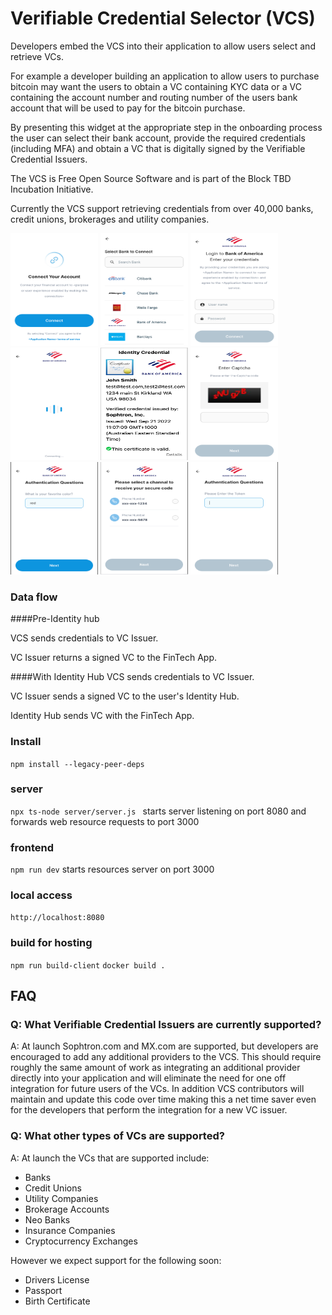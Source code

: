 # Verifiable Credential Selector (VCS)

Developers embed the VCS into their application to allow users select and retrieve VCs. 

For example a developer building an application to allow users to purchase bitcoin may want the users to obtain a VC containing KYC data or a VC containing the account number and routing number of the users bank account that will be used to pay for the bitcoin purchase.

By presenting this widget at the appropriate step in the onboarding process the user can select their bank account, provide the required credentials (including MFA) and obtain a VC that is digitally signed by the Verifiable Credential Issuers.

The VCS is Free Open Source Software and is part of the Block TBD Incubation Initiative.

Currently the VCS support retrieving credentials from over 40,000 banks, credit unions, brokerages and utility companies. 
<p float="left">
  <img src="screenshots/0.png" width="140" height="180" />
  <img src="screenshots/1.png" width="140" height="180" />
  <img src="screenshots/2.png" width="140" height="180" />
  <img src="screenshots/6.png" width="140" height="180" />
  <img src="screenshots/vc_id.png" width="140" height="180" />
  <img src="screenshots/3.png" width="140" height="180" />
  <img src="screenshots/4.png" width="140" height="180" />
  <img src="screenshots/5.png" width="140" height="180" />
  <img src="screenshots/7.png" width="140" height="180" />
</p>

### Data flow

####Pre-Identity hub 

VCS sends credentials to VC Issuer.

VC Issuer returns a signed VC to the FinTech App.

####With Identity Hub 
VCS sends credentials to VC Issuer.

VC Issuer sends a signed VC to the user's Identity Hub.

Identity Hub sends VC with the FinTech App.



### Install
`npm install --legacy-peer-deps`

### server
`npx ts-node server/server.js ` starts server listening on port 8080 and forwards web resource requests to port 3000

### frontend
`npm run dev` starts resources server on port 3000

### local access
`http://localhost:8080`

### build for hosting
`npm run build-client`
`docker build .`

## FAQ

### Q: What Verifiable Credential Issuers are currently supported?
A: At launch Sophtron.com and MX.com are supported, but developers are encouraged to add any additional providers to the VCS. This should require roughly the same amount of work as integrating an additional provider directly into your application and will eliminate the need for one off integration for future users of the VCs. In addition VCS contributors will maintain and update this code over time making this a net time saver even for the developers that perform the integration for a new
VC issuer.

### Q: What other types of VCs are supported?
A: At launch the VCs that are supported include:
- Banks
- Credit Unions
- Utility Companies
- Brokerage Accounts
- Neo Banks 
- Insurance Companies
- Cryptocurrency Exchanges

However we expect support for the following soon:
- Drivers License
- Passport
- Birth Certificate
